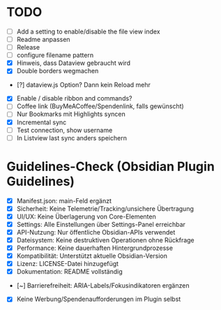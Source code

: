 # TODO

- [ ] Add a setting to enable/disable the file view index
- [ ] Readme anpassen
- [ ] Release
- [ ] configure filename pattern
- [x] Hinweis, dass Dataview gebraucht wird
- [x] Double borders wegmachen
- [?] dataview.js Option? Dann kein Reload mehr
- [x] Enable / disable ribbon and commands?
- [ ] Coffee link (BuyMeACoffee/Spendenlink, falls gewünscht)
- [ ] Nur Bookmarks mit Highlights syncen
- [x] Incremental sync
- [ ] Test connection, show username
- [ ] In Listview last sync anders speichern

# Guidelines-Check (Obsidian Plugin Guidelines)
- [x] Manifest.json: main-Feld ergänzt
- [x] Sicherheit: Keine Telemetrie/Tracking/unsichere Übertragung
- [x] UI/UX: Keine Überlagerung von Core-Elementen
- [x] Settings: Alle Einstellungen über Settings-Panel erreichbar
- [x] API-Nutzung: Nur öffentliche Obsidian-APIs verwendet
- [x] Dateisystem: Keine destruktiven Operationen ohne Rückfrage
- [x] Performance: Keine dauerhaften Hintergrundprozesse
- [x] Kompatibilität: Unterstützt aktuelle Obsidian-Version
- [x] Lizenz: LICENSE-Datei hinzugefügt
- [x] Dokumentation: README vollständig
- [~] Barrierefreiheit: ARIA-Labels/Fokusindikatoren ergänzen
- [x] Keine Werbung/Spendenaufforderungen im Plugin selbst
